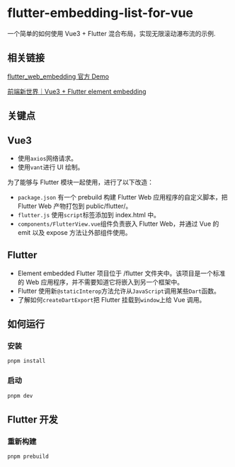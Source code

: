 # flutter-embedding-list-for-vue

一个简单的如何使用 Vue3 + Flutter 混合布局，实现无限滚动瀑布流的示例.

## 相关链接

[flutter_web_embedding 官方 Demo](https://github.com/flutter/samples/tree/main/web_embedding)

[前端新世界｜Vue3 + Flutter element embedding](https://juejin.cn/post/7355393905201201161)

## 关键点

## Vue3

- 使用`axios`网络请求。
- 使用`vant`进行 UI 绘制。

为了能够与 Flutter 模块一起使用，进行了以下改造：

- `package.json` 有一个 prebuild 构建 Flutter Web 应用程序的自定义脚本，把 Flutter Web 产物打包到 public/flutter/。
- `flutter.js` 使用`script`标签添加到 index.html 中。
- `components/FlutterView.vue`组件负责嵌入 Flutter Web，并通过 Vue 的 emit 以及 expose 方法让外部组件使用。

## Flutter

- Element embedded Flutter 项目位于 /flutter 文件夹中。该项目是一个标准的 Web 应用程序，并不需要知道它将嵌入到另一个框架中。
- Flutter 使用新`@staticInterop`方法允许从`JavaScript`调用某些`Dart`函数。
- 了解如何`createDartExport`把 Flutter 挂载到`window`上给 Vue 调用。

## 如何运行

### 安装

```sh
pnpm install
```

### 启动

```sh
pnpm dev
```

## Flutter 开发

### 重新构建

```sh
pnpm prebuild
```
